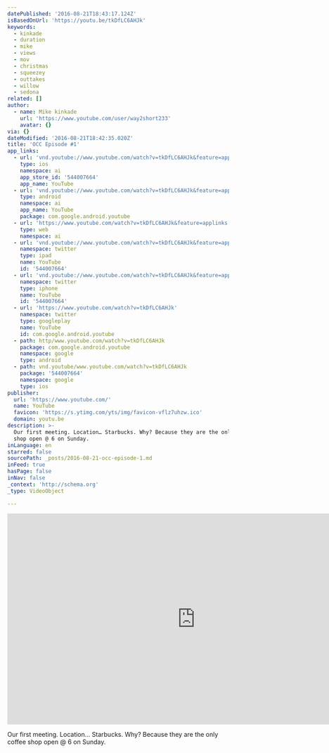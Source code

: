 ```yaml
---
datePublished: '2016-08-21T18:43:17.124Z'
isBasedOnUrl: 'https://youtu.be/tkDfLC6AHJk'
keywords:
  - kinkade
  - duration
  - mike
  - views
  - mov
  - christmas
  - squeezey
  - outtakes
  - willow
  - sedona
related: []
author:
  - name: Mike kinkade
    url: 'https://www.youtube.com/user/way2short233'
    avatar: {}
via: {}
dateModified: '2016-08-21T18:42:35.020Z'
title: 'OCC Episode #1'
app_links:
  - url: 'vnd.youtube://www.youtube.com/watch?v=tkDfLC6AHJk&feature=applinks'
    type: ios
    namespace: ai
    app_store_id: '544007664'
    app_name: YouTube
  - url: 'vnd.youtube://www.youtube.com/watch?v=tkDfLC6AHJk&feature=applinks'
    type: android
    namespace: ai
    app_name: YouTube
    package: com.google.android.youtube
  - url: 'https://www.youtube.com/watch?v=tkDfLC6AHJk&feature=applinks'
    type: web
    namespace: ai
  - url: 'vnd.youtube://www.youtube.com/watch?v=tkDfLC6AHJk&feature=applinks'
    namespace: twitter
    type: ipad
    name: YouTube
    id: '544007664'
  - url: 'vnd.youtube://www.youtube.com/watch?v=tkDfLC6AHJk&feature=applinks'
    namespace: twitter
    type: iphone
    name: YouTube
    id: '544007664'
  - url: 'https://www.youtube.com/watch?v=tkDfLC6AHJk'
    namespace: twitter
    type: googleplay
    name: YouTube
    id: com.google.android.youtube
  - path: http/www.youtube.com/watch?v=tkDfLC6AHJk
    package: com.google.android.youtube
    namespace: google
    type: android
  - path: vnd.youtube/www.youtube.com/watch?v=tkDfLC6AHJk
    package: '544007664'
    namespace: google
    type: ios
publisher:
  url: 'https://www.youtube.com/'
  name: YouTube
  favicon: 'https://s.ytimg.com/yts/img/favicon-vflz7uhzw.ico'
  domain: youtu.be
description: >-
  Our first meeting. Location… Starbucks. Why? Because they are the only coffee
  shop open @ 6 on Sunday. 
inLanguage: en
starred: false
sourcePath: _posts/2016-08-21-occ-episode-1.md
inFeed: true
hasPage: false
inNav: false
_context: 'http://schema.org'
_type: VideoObject

---
```

<iframe src="https://cdn.embedly.com/widgets/media.html?src=https%3A%2F%2Fwww.youtube.com%2Fembed%2FtkDfLC6AHJk%3Ffeature%3Doembed&amp;url=http%3A%2F%2Fwww.youtube.com%2Fwatch%3Fv%3DtkDfLC6AHJk&amp;image=https%3A%2F%2Fi.ytimg.com%2Fvi%2FtkDfLC6AHJk%2Fhqdefault.jpg&amp;key=b7d04c9b404c499eba89ee7072e1c4f7&amp;type=text%2Fhtml&amp;schema=youtube" width="854" height="480" scrolling="no" frameborder="0" allowfullscreen="" style=""></iframe>

Our first meeting. Location... Starbucks. Why? Because they are the only coffee shop open @ 6 on Sunday.